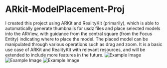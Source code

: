 # ARkit-ModelPlacement-Proj

I created this project using ARKit and RealityKit (primarily), which is able to automatically generate thumbnails for usdz files and place selected models into the ARView, with guidance from the central square (from the Focus Entity) indicating where to place the model. The placed model can be manipulated through various operations such as drag and zoom. It is a basic use case of ARKit and RealityKit with relevant resources, and will be extended to include more features in the future.
![Example Image]([https://github.com/username/repository/blob/master/images/example.png](https://github.com/harrywang7121/ARkit-ModelPlacement-Proj/blob/main/focus.gif?raw=true))
![Example Image]([https://github.com/username/repository/blob/master/images/example.png](https://github.com/harrywang7121/ARkit-ModelPlacement-Proj/blob/main/focus.gif?raw=true))
![Example Image]([https://github.com/username/repository/blob/master/images/example.png](https://github.com/harrywang7121/ARkit-ModelPlacement-Proj/blob/main/focus.gif?raw=true))
